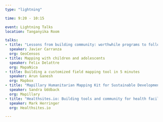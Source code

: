 ```yaml
---
type: "lightning"

time: 9:20 - 10:15

event: Lightning Talks
location: Tanganyika Room

talks:
- title: "Lessons from building community: worthwhile programs to follow"
  speaker: Javier Carranza
  org: GeoCensos
- title: Mapping with children and adolescents
  speaker: Felix Delattre 
  org: MapaNica
- title: Building a customized field mapping tool in 5 minutes
  speaker: Arun Ganesh
  org: Mapbox
- title: "Mapillary Humanitarian Mapping Kit for Sustainable Development"
  speaker: Sandra Uddback
  org: Mapillary
- title: "Healthsites.io: Building tools and community for health facility data"
  speaker: Mark Herringer
  org: Healthsites.io

---
```

